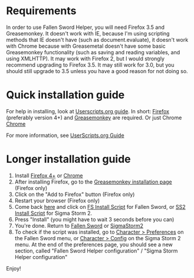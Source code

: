 # Requirements #

In order to use Fallen Sword Helper, you will need Firefox 3.5 and Greasemonkey. It doesn't work with IE, because I'm using scripting methods that IE doesn't have (such as document.evaluate), it doesn't work with Chrome because with Greasemetal doesn't have some basic Greasemonkey functionality (such as saving and reading variables, and using XMLHTTP). It may work with Firefox 2, but I would strongly recommend upgrading to Firefox 3.5. It may still work for 3.0, but you should still upgrade to 3.5 unless you have a good reason for not doing so.

# Quick installation guide #

For help in installing, look at [Userscripts.org guide](http://userscripts.org/about/installing). In short: [Firefox](http://getfirefox.com/) (preferably version 4+) and [Greasemonkey](https://addons.mozilla.org/firefox/addon/748) are required. Or just Chrome [Chrome](http://www.google.com/chrome)

For more information, see [UserScripts.org Guide](http://userscripts.org/about/installing)

# Longer installation guide #
  1. Install [Firefox 4+](http://www.getfirefox.com/) or [Chrome](http://www.google.com/chrome)
  1. After installing Firefox, go to the [Greasemonkey installation page](https://addons.mozilla.org/en-US/firefox/addon/748) (Firefox only)
  1. Click on the "Add to Firefox" button (Firefox only)
  1. Restart your browser (Firefox only)
  1. Come back [here](http://code.google.com/p/fallenswordhelper/) and click on [FS Install Script](http://fallenswordhelper.googlecode.com/svn/trunk/fallenswordhelper.user.js) for Fallen Sword, or [SS2 Install Script](http://fallenswordhelper.googlecode.com/svn/trunk/sigmastormhelper.user.js) for Sigma Storm 2.
  1. Press "Install" (you might have to wait 3 seconds before you can)
  1. You're done. Return to [Fallen Sword](http://www.fallensword.com) or [SigmaStorm2](http://www.sigmastorm2.com)
  1. To check if the script was installed, go to [Character > Preferences](http://fallensword.com/index.php?cmd=settings) on the Fallen Sword menu, or [Character > Config](http://sigmastorm2.com/index.php?cmd=settings) on the Sigma Storm 2 menu. At the end of the preferences page, you should see a new section, called "Fallen Sword Helper configuration" / "Sigma Storm Helper configuration"

Enjoy!